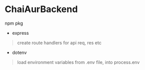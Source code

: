 # ChaiAurBackend

npm pkg

- express

> create route handlers for api req, res etc

- dotenv

> load environment variables from .env file, into process.env
